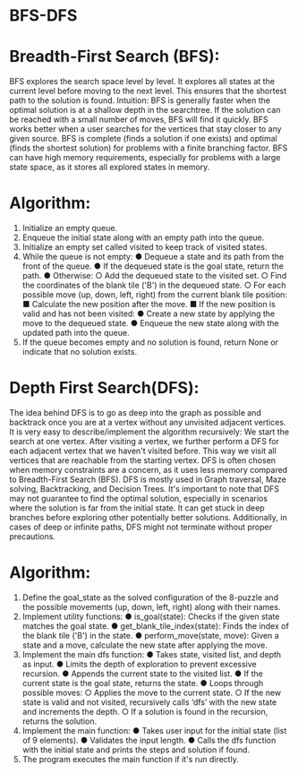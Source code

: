 # BFS-DFS

# Breadth-First Search (BFS):
BFS explores the search space level by level. It explores all states at the current level before moving to the next level. This ensures that the shortest path to the solution is found. Intuition: BFS is generally faster when the optimal solution is at a shallow depth in the searchtree. If the solution can be reached with a small number of moves, BFS will find it quickly. BFS works better when a user searches for the vertices that stay closer to any given source. BFS is complete (finds a solution if one exists) and optimal (finds the shortest solution) for problems with a finite branching factor. BFS can have high memory requirements, especially for problems with a large state space, as it stores all explored states in memory.

# Algorithm:
1. Initialize an empty queue.
2. Enqueue the initial state along with an empty path into the queue.
3. Initialize an empty set called visited to keep track of visited states.
4. While the queue is not empty:
		● Dequeue a state and its path from the front of the queue.
		● If the dequeued state is the goal state, return the path.
		● Otherwise:
			○ Add the dequeued state to the visited set.
			○ Find the coordinates of the blank tile ('B') in the dequeued state.
			○ For each possible move (up, down, left, right) from the current blank tile position:
					■ Calculate the new position after the move.
					■ If the new position is valid and has not been visited:
		● Create a new state by applying the move to the dequeued state.
		● Enqueue the new state along with the updated path into the queue.
5. If the queue becomes empty and no solution is found, return None or indicate that no
solution exists.


# Depth First Search(DFS):
The idea behind DFS is to go as deep into the graph as possible and backtrack once you are at a vertex without any unvisited adjacent vertices. It is very easy to describe/implement the algorithm recursively: We start the search at one vertex. After visiting a vertex, we further perform a DFS for each adjacent vertex that we haven't visited before. This way we visit all vertices that are reachable from the starting vertex. DFS is often chosen when memory constraints are a concern, as it uses less memory compared to Breadth-First Search (BFS). DFS is mostly used in Graph traversal, Maze solving, Backtracking, and Decision Trees. It's important to note that DFS may not guarantee to find the optimal solution, especially in scenarios where the solution is far from the initial state. It can get stuck in deep branches before exploring other potentially better solutions. Additionally, in cases of deep or infinite paths, DFS might not terminate without proper precautions.

# Algorithm:
1. Define the goal_state as the solved configuration of the 8-puzzle and the possible
movements (up, down, left, right) along with their names.
2. Implement utility functions:
		● is_goal(state): Checks if the given state matches the goal state.
		● get_blank_tile_index(state): Finds the index of the blank tile ('B') in the state.
		● perform_move(state, move): Given a state and a move, calculate the new state after applying the move.
3. Implement the main dfs function:
		● Takes state, visited list, and depth as input.
		● Limits the depth of exploration to prevent excessive recursion.
		● Appends the current state to the visited list.
		● If the current state is the goal state, returns the state.
		● Loops through possible moves:
				○ Applies the move to the current state.
				○ If the new state is valid and not visited, recursively calls ‘dfs’ with the new state and increments the depth.
				○ If a solution is found in the recursion, returns the solution.
4. Implement the main function:
		● Takes user input for the initial state (list of 9 elements).
		● Validates the input length.
		● Calls the dfs function with the initial state and prints the steps and solution if found.
5. The program executes the main function if it's run directly.

